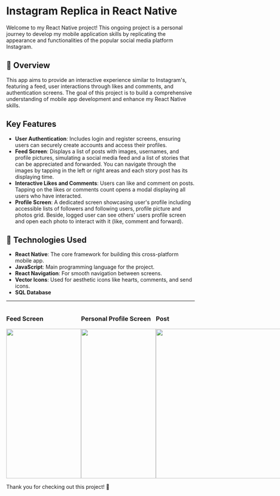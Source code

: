 # Instagram Replica in React Native

Welcome to my React Native project! This ongoing project is a personal journey to develop my mobile application skills by replicating the appearance and functionalities of the popular social media platform Instagram.

## 📱 Overview
This app aims to provide an interactive experience similar to Instagram's, featuring a feed, user interactions through likes and comments, and authentication screens. The goal of this project is to build a comprehensive understanding of mobile app development and enhance my React Native skills.

## Key Features
- **User Authentication**: Includes login and register screens, ensuring users can securely create accounts and access their profiles.
- **Feed Screen**: Displays a list of posts with images, usernames, and profile pictures, simulating a social media feed and a list of stories that can be appreciated and forwarded. You can navigate through the images by tapping in the left or right areas and each story post has its displaying time.
- **Interactive Likes and Comments**: Users can like and comment on posts. Tapping on the likes or comments count opens a modal displaying all users who have interacted.
- **Profile Screen**: A dedicated screen showcasing user's profile including accessible lists of followers and following users, profile picture and photos grid. Beside, logged user can see others' users profile screen and open each photo to interact with it (like, comment and forward).

## 🚀 Technologies Used
- **React Native**: The core framework for building this cross-platform mobile app.
- **JavaScript**: Main programming language for the project.
- **React Navigation**: For smooth navigation between screens.
- **Vector Icons**: Used for aesthetic icons like hearts, comments, and send icons.
- **SQL Database**

---
<div style="display: flex; justify-content: space-between;">
    <div>
        <h3>Feed Screen</h3>
        <img src="https://github.com/user-attachments/assets/09b8dd75-ae67-4061-8396-1e575ee0c2ac" width="200" height="400"/>
    </div>
    <div>
        <h3>Personal Profile Screen</h3>
        <img src="https://github.com/user-attachments/assets/9f83dc13-d9c5-4c16-902b-9a868ec53aea" width="200" height="400"/>
    </div>
    <div>
        <h3>Post</h3>
        <img src="https://github.com/user-attachments/assets/975f093a-7fef-48af-90e1-52698bf739a7" width="400" height="400"/>
    </div>
    <div>
        <h3>Story</h3>
        <img src="https://github.com/user-attachments/assets/ec02c290-2286-4b4f-b4c3-6b9044a8967f" width="200" height="400"/>
    </div>
</div>









Thank you for checking out this project! 🎉

